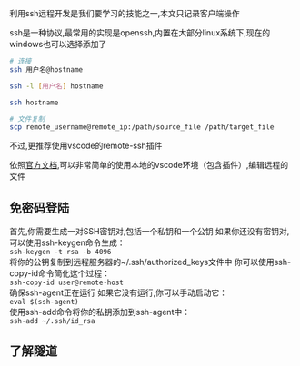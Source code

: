 利用ssh远程开发是我们要学习的技能之一,本文只记录客户端操作

ssh是一种协议,最常用的实现是openssh,内置在大部分linux系统下,现在的windows也可以选择添加了

```bash
# 连接
ssh 用户名@hostname

ssh -l [用户名] hostname

ssh hostname

# 文件复制
scp remote_username@remote_ip:/path/source_file /path/target_file
```

不过,更推荐使用vscode的remote-ssh插件

依照[官方文档](https://vscode.github.net.cn/docs/remote/ssh),可以非常简单的使用本地的vscode环境（包含插件）,编辑远程的文件


## 免密码登陆
首先,你需要生成一对SSH密钥对,包括一个私钥和一个公钥 如果你还没有密钥对,可以使用ssh-keygen命令生成：  
`ssh-keygen -t rsa -b 4096`  
将你的公钥复制到远程服务器的~/.ssh/authorized_keys文件中 你可以使用ssh-copy-id命令简化这个过程：  
`ssh-copy-id user@remote-host`  
确保ssh-agent正在运行 如果它没有运行,你可以手动启动它：  
`eval $(ssh-agent)`  
使用ssh-add命令将你的私钥添加到ssh-agent中：  
`ssh-add ~/.ssh/id_rsa`  

## 了解隧道
